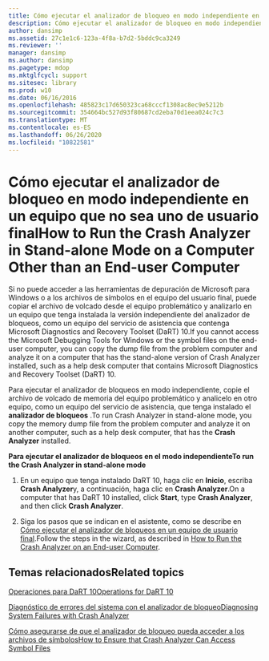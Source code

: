 ```yaml
---
title: Cómo ejecutar el analizador de bloqueo en modo independiente en un equipo que no sea uno de usuario final
description: Cómo ejecutar el analizador de bloqueo en modo independiente en un equipo que no sea uno de usuario final
author: dansimp
ms.assetid: 27c1e1c6-123a-4f8a-b7d2-5bddc9ca3249
ms.reviewer: ''
manager: dansimp
ms.author: dansimp
ms.pagetype: mdop
ms.mktglfcycl: support
ms.sitesec: library
ms.prod: w10
ms.date: 06/16/2016
ms.openlocfilehash: 485823c17d650323ca68cccf1308ac8ec9e5212b
ms.sourcegitcommit: 354664bc527d93f80687cd2eba70d1eea024c7c3
ms.translationtype: MT
ms.contentlocale: es-ES
ms.lasthandoff: 06/26/2020
ms.locfileid: "10822581"
---
```

# <span data-ttu-id="85427-103">Cómo ejecutar el analizador de bloqueo en modo independiente en un equipo que no sea uno de usuario final</span><span class="sxs-lookup"><span data-stu-id="85427-103">How to Run the Crash Analyzer in Stand-alone Mode on a Computer Other than an End-user Computer</span></span>


<span data-ttu-id="85427-104">Si no puede acceder a las herramientas de depuración de Microsoft para Windows o a los archivos de símbolos en el equipo del usuario final, puede copiar el archivo de volcado desde el equipo problemático y analizarlo en un equipo que tenga instalada la versión independiente del analizador de bloqueos, como un equipo del servicio de asistencia que contenga Microsoft Diagnostics and Recovery Toolset (DaRT) 10.</span><span class="sxs-lookup"><span data-stu-id="85427-104">If you cannot access the Microsoft Debugging Tools for Windows or the symbol files on the end-user computer, you can copy the dump file from the problem computer and analyze it on a computer that has the stand-alone version of Crash Analyzer installed, such as a help desk computer that contains Microsoft Diagnostics and Recovery Toolset (DaRT) 10.</span></span>

<span data-ttu-id="85427-105">Para ejecutar el analizador de bloqueos en modo independiente, copie el archivo de volcado de memoria del equipo problemático y analicelo en otro equipo, como un equipo del servicio de asistencia, que tenga instalado el **analizador de bloqueos** .</span><span class="sxs-lookup"><span data-stu-id="85427-105">To run Crash Analyzer in stand-alone mode, you copy the memory dump file from the problem computer and analyze it on another computer, such as a help desk computer, that has the **Crash Analyzer** installed.</span></span>

**<span data-ttu-id="85427-106">Para ejecutar el analizador de bloqueos en el modo independiente</span><span class="sxs-lookup"><span data-stu-id="85427-106">To run the Crash Analyzer in stand-alone mode</span></span>**

1.  <span data-ttu-id="85427-107">En un equipo que tenga instalado DaRT 10, haga clic en **Inicio**, escriba **Crash Analyzer**y, a continuación, haga clic en **Crash Analyzer**.</span><span class="sxs-lookup"><span data-stu-id="85427-107">On a computer that has DaRT 10 installed, click **Start**, type **Crash Analyzer**, and then click **Crash Analyzer**.</span></span>

2.  <span data-ttu-id="85427-108">Siga los pasos que se indican en el asistente, como se describe en [Cómo ejecutar el analizador de bloqueos en un equipo de usuario final](how-to-run-the-crash-analyzer-on-an-end-user-computer-dart-10.md).</span><span class="sxs-lookup"><span data-stu-id="85427-108">Follow the steps in the wizard, as described in [How to Run the Crash Analyzer on an End-user Computer](how-to-run-the-crash-analyzer-on-an-end-user-computer-dart-10.md).</span></span>

## <span data-ttu-id="85427-109">Temas relacionados</span><span class="sxs-lookup"><span data-stu-id="85427-109">Related topics</span></span>


[<span data-ttu-id="85427-110">Operaciones para DaRT 10</span><span class="sxs-lookup"><span data-stu-id="85427-110">Operations for DaRT 10</span></span>](operations-for-dart-10.md)

[<span data-ttu-id="85427-111">Diagnóstico de errores del sistema con el analizador de bloqueo</span><span class="sxs-lookup"><span data-stu-id="85427-111">Diagnosing System Failures with Crash Analyzer</span></span>](diagnosing-system-failures-with-crash-analyzer-dart-10.md)

[<span data-ttu-id="85427-112">Cómo asegurarse de que el analizador de bloqueo pueda acceder a los archivos de símbolos</span><span class="sxs-lookup"><span data-stu-id="85427-112">How to Ensure that Crash Analyzer Can Access Symbol Files</span></span>](how-to-ensure-that-crash-analyzer-can-access-symbol-files-dart-10.md)

 

 





